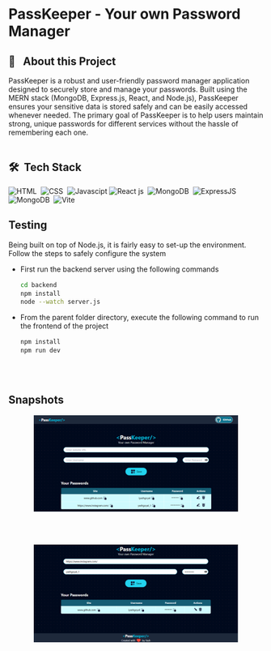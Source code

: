 # PassKeeper - Your own Password Manager

## 🔭 &nbsp; About this Project
PassKeeper is a robust and user-friendly password manager application designed to securely store and manage your passwords. Built using the MERN stack (MongoDB, Express.js, React, and Node.js), PassKeeper ensures your sensitive data is stored safely and can be easily accessed whenever needed. The primary goal of PassKeeper is to help users maintain strong, unique passwords for different services without the hassle of remembering each one.
<br><br>

## 🛠 &nbsp;Tech Stack
![HTML](https://img.shields.io/badge/html5%20-%23E34F26.svg?&style=for-the-badge&logo=html5&logoColor=white)&nbsp;
![CSS](https://img.shields.io/badge/Tailwind_CSS-38B2AC?style=for-the-badge&logo=tailwind-css&logoColor=white)&nbsp;
![Javascipt](https://img.shields.io/badge/javascript%20-%23323330.svg?&style=for-the-badge&logo=javascript&logoColor=%23F7DF1E)
![React js](https://img.shields.io/badge/-ReactJs-61DAFB?logo=react&logoColor=white&style=for-the-badge)&nbsp;
![MongoDB](https://img.shields.io/badge/MongoDB-4EA94B?style=for-the-badge&logo=mongodb&logoColor=white)&nbsp;
![ExpressJS](https://img.shields.io/badge/Express%20js-000000?style=for-the-badge&logo=express&logoColor=white)&nbsp;
![MongoDB](https://img.shields.io/badge/Node%20js-339933?style=for-the-badge&logo=nodedotjs&logoColor=white)&nbsp;
![Vite](https://img.shields.io/badge/Vite-B73BFE?style=for-the-badge&logo=vite&logoColor=FFD62E)&nbsp;
<br>
## Testing
Being built on top of Node.js, it is fairly easy to set-up the environment. Follow the steps to safely configure the system
- First run the backend server using the following commands
    ```sh
    cd backend
    npm install
    node --watch server.js
    ```


- From the parent folder directory, execute the following command to run the frontend of the project
    ```sh
    npm install
    npm run dev
    ```
<br><br>

## Snapshots


<p align="center">
    <img src="public\Screenshot 2024-05-28 225855.png" width="80%">
    </p>
<br><br>
<p align="center">
    <img src="public\Screenshot 2024-05-28 230030.png" width="80%">
    </p>
<br><br>